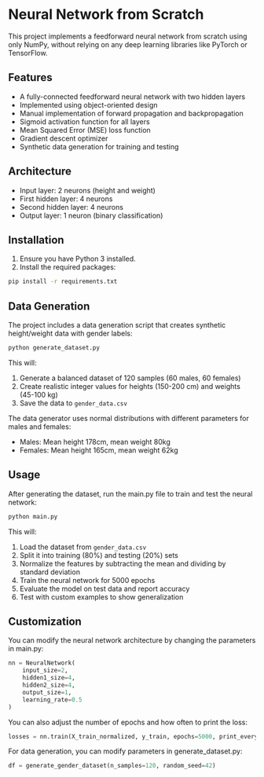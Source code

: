 # Neural Network from Scratch

This project implements a feedforward neural network from scratch using only NumPy, without relying on any deep learning libraries like PyTorch or TensorFlow.

## Features

- A fully-connected feedforward neural network with two hidden layers
- Implemented using object-oriented design
- Manual implementation of forward propagation and backpropagation
- Sigmoid activation function for all layers
- Mean Squared Error (MSE) loss function
- Gradient descent optimizer
- Synthetic data generation for training and testing

## Architecture

- Input layer: 2 neurons (height and weight)
- First hidden layer: 4 neurons
- Second hidden layer: 4 neurons
- Output layer: 1 neuron (binary classification)

## Installation

1. Ensure you have Python 3 installed.
2. Install the required packages:

```bash
pip install -r requirements.txt
```

## Data Generation

The project includes a data generation script that creates synthetic height/weight data with gender labels:

```bash
python generate_dataset.py
```

This will:

1. Generate a balanced dataset of 120 samples (60 males, 60 females)
2. Create realistic integer values for heights (150-200 cm) and weights (45-100 kg)
3. Save the data to `gender_data.csv`

The data generator uses normal distributions with different parameters for males and females:

- Males: Mean height 178cm, mean weight 80kg
- Females: Mean height 165cm, mean weight 62kg

## Usage

After generating the dataset, run the main.py file to train and test the neural network:

```bash
python main.py
```

This will:

1. Load the dataset from `gender_data.csv`
2. Split it into training (80%) and testing (20%) sets
3. Normalize the features by subtracting the mean and dividing by standard deviation
4. Train the neural network for 5000 epochs
5. Evaluate the model on test data and report accuracy
6. Test with custom examples to show generalization

## Customization

You can modify the neural network architecture by changing the parameters in main.py:

```python
nn = NeuralNetwork(
    input_size=2,
    hidden1_size=4,
    hidden2_size=4,
    output_size=1,
    learning_rate=0.5
)
```

You can also adjust the number of epochs and how often to print the loss:

```python
losses = nn.train(X_train_normalized, y_train, epochs=5000, print_every=500)
```

For data generation, you can modify parameters in generate_dataset.py:

```python
df = generate_gender_dataset(n_samples=120, random_seed=42)
```
